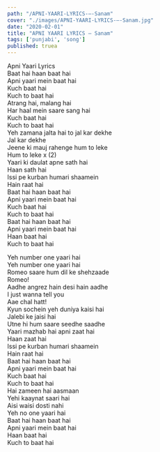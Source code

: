 ```yaml
---
path: "/APNI-YAARI-LYRICS-–-Sanam"
cover: "./images/APNI-YAARI-LYRICS-–-Sanam.jpg"
date: "2020-02-01"
title: "APNI YAARI LYRICS – Sanam"
tags: ['punjabi', 'song']
published: truea
---
```

  
Apni Yaari Lyrics  
Baat hai haan baat hai  
Apni yaari mein baat hai  
Kuch baat hai  
Kuch to baat hai  
Atrang hai, malang hai  
Har haal mein saare sang hai  
Kuch baat hai  
Kuch to baat hai  
Yeh zamana jalta hai to jal kar dekhe  
Jal kar dekhe  
Jeene ki mauj rahenge hum to leke  
Hum to leke x (2)  
Yaari ki daulat apne sath hai  
Haan sath hai  
Issi pe kurban humari shaamein  
Hain raat hai  
Baat hai haan baat hai  
Apni yaari mein baat hai  
Kuch baat hai  
Kuch to baat hai  
Baat hai haan baat hai  
Apni yaari mein baat hai  
Haan baat hai  
Kuch to baat hai  
  
  
  
  
  
  
Yeh number one yaari hai  
Yeh number one yaari hai  
Romeo saare hum dil ke shehzaade  
Romeo!  
Aadhe angrez hain desi hain aadhe  
I just wanna tell you  
Aae chal hatt!  
Kyun sochein yeh duniya kaisi hai  
Jalebi ke jaisi hai  
Utne hi hum saare seedhe saadhe  
Yaari mazhab hai apni zaat hai  
Haan zaat hai  
Issi pe kurban humari shaamein  
Hain raat hai  
Baat hai haan baat hai  
Apni yaari mein baat hai  
Kuch baat hai  
Kuch to baat hai  
Hai zameen hai aasmaan  
Yehi kaaynat saari hai  
Aisi waisi dosti nahi  
Yeh no one yaari hai  
Baat hai haan baat hai  
Apni yaari mein baat hai  
Haan baat hai  
Kuch to baat hai  

